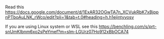 Read this https://docs.google.com/document/d/1ExAR32OGwTA7n_XCVukRbK7xBjppnPTboAuLNK_rWco/edit?pli=1&tab=t.0#heading=h.h1ejintyvosv

If you are using Linux system or WSL see this https://benchling.com/s/prt-snUmKIbnm6xo2sPeYmef?m=slm-LGUrz07Ho912xBbOCA74
